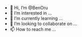- 👋 Hi, I’m @BenOru
- 👀 I’m interested in ...
- 🌱 I’m currently learning ...
- 💞️ I’m looking to collaborate on ...
- 📫 How to reach me ...

<!---
BenOru/BenOru is a ✨ special ✨ repository because its `README.md` (this file) appears on your GitHub profile.
You can click the Preview link to take a look at your changes.
--->
